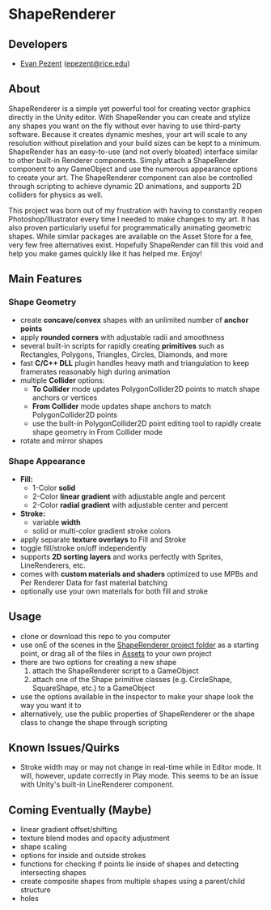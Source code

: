 # ShapeRenderer

## Developers

- [Evan Pezent](http://evanpezent.com) (epezent@rice.edu)

## About

ShapeRenderer is a simple yet powerful tool for creating vector graphics directly in the Unity editor. With ShapeRender you can create and stylize any shapes you want on the fly without ever having to use third-party software. Because it creates dynamic meshes, your art will scale to any resolution without pixelation and your build sizes can be kept to a minimum. ShapeRender has an easy-to-use (and not overly bloated) interface similar to other built-in Renderer components. Simply attach a ShapeRender component to any GameObject and use the numerous appearance options to create your art. The ShapeRenderer component can also be controlled through scripting to achieve dynamic 2D animations, and supports 2D colliders for physics as well.

This project was born out of my frustration with having to constantly reopen Photoshop/Illustrator every time I needed to make changes to my art. It has also proven particularly useful for programmatically animating geometric shapes. While similar packages are available on the Asset Store for a fee, very few free alternatives exist. Hopefully ShapeRender can fill this void and help you make games quickly like it has helped me. Enjoy!

## Main Features

### Shape Geometry

- create **concave/convex** shapes with an unlimited number of **anchor points**
- apply **rounded corners** with adjustable radii and smoothness
- several built-in scripts for rapidly creating **primitives** such as Rectangles, Polygons, Triangles, Circles, Diamonds, and more
- fast **C/C++ DLL** plugin handles heavy math and triangulation to keep framerates reasonably high during animation
- multiple **Collider** options:
    - **To Collider** mode updates PolygonCollider2D points to match shape anchors or vertices
    - **From Collider** mode updates shape anchors to match PolygonCollider2D points
    - use the built-in PolygonCollider2D point editing tool to rapidly create shape geometry in From Collider mode
- rotate and mirror shapes

### Shape Appearance

- **Fill:**
    - 1-Color **solid**
    - 2-Color **linear gradient** with adjustable angle and percent
    - 2-Color **radial gradient** with adjustable center and percent
- **Stroke:**
    - variable **width**
    - solid or multi-color gradient stroke colors
- apply separate **texture overlays** to Fill and Stroke
- toggle fill/stroke on/off independently
- supports **2D sorting layers** and works perfectly with Sprites, LineRenderers, etc.
- comes with **custom materials and shaders** optimized to use MPBs and Per Renderer Data for fast material batching
- optionally use your own materials for both fill and stroke

## Usage

- clone or download this repo to you computer
- use onE of the scenes in the [ShapeRenderer project folder](https://github.com/epezent/ShapeRenderer/tree/master/ShapeRenderer) as a starting point, or drag all of the files in [Assets](https://github.com/epezent/ShapeRenderer/tree/master/ShapeRenderer/Assets) to your own project
- there are two options for creating a new shape
    1. attach the ShapeRenderer script to a GameObject
    2. attach one of the Shape primitive classes (e.g. CircleShape, SquareShape, etc.) to a GameObject
- use the options available in the inspector to make your shape look the way you want it to
- alternatively, use the public properties of ShapeRenderer or the shape class to change the shape through scripting

## Known Issues/Quirks

- Stroke width may or may not change in real-time while in Editor mode. It will, however, update correctly in Play mode. This seems to be an issue with Unity's built-in LineRenderer component.

## Coming Eventually (Maybe)

- linear gradient offset/shifting
- texture blend modes and opacity adjustment
- shape scaling
- options for inside and outside strokes
- functions for checking if points lie inside of shapes and detecting intersecting shapes
- create composite shapes from multiple shapes using a parent/child structure
- holes

